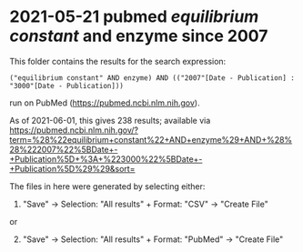# 2021-05-21 pubmed _equilibrium constant_ and enzyme since 2007

This folder contains the results for the search expression:

```
("equilibrium constant" AND enzyme) AND (("2007"[Date - Publication] : "3000"[Date - Publication]))
```

run on PubMed (https://pubmed.ncbi.nlm.nih.gov).

As of 2021-06-01, this gives 238 results; 
available via https://pubmed.ncbi.nlm.nih.gov/?term=%28%22equilibrium+constant%22+AND+enzyme%29+AND+%28%28%222007%22%5BDate+-+Publication%5D+%3A+%223000%22%5BDate+-+Publication%5D%29%29&sort= 

The files in here were generated by selecting either:

1. "Save" -> Selection: "All results" + Format: "CSV" -> "Create File"

or 

2. "Save" -> Selection: "All results" + Format: "PubMed" -> "Create File"
